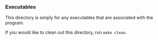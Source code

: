 ### Executables

This directory is simply for any executables that are associated with the program.

If you would like to clean out this directory, run `make clean`.